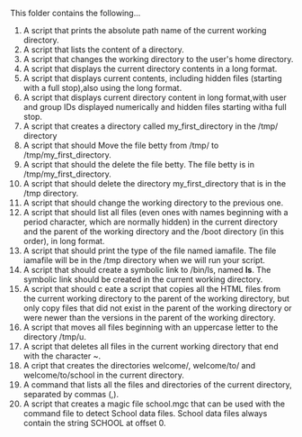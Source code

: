 This folder contains the following...

1. A script that prints the absolute path name of the current working directory.
2. A script that lists the content of a directory.
3. A script that changes the working directory to the user's home directory.
4. A script that displays the current directory contents in a long format.
5. A script that displays current contents, including hidden files (starting with a full stop),also using the long format.
6. A script that displays current directory content in long format,with user and group IDs displayed numerically and hidden files starting witha full stop.
7. A script that creates a directory called my_first_directory in the /tmp/ directory
8. A script that should Move the file betty from /tmp/ to /tmp/my_first_directory.
9. A script that should the delete the file betty. The file betty is in /tmp/my_first_directory.
10. A script that should delete the directory my_first_directory that is in the /tmp directory.
11. A script that should change the working directory to the previous one.
12. A script that should  list all files (even ones with names beginning with a period character, which are normally hidden) in the current directory and the parent of the working directory and the /boot directory (in this order), in long format.
13. A script that should print the type of the file named iamafile. The file iamafile will be in the /tmp directory when we will run your script.
14. A script that should create a symbolic link to /bin/ls, named __ls__. The symbolic link should be created in the current working directory.
15. A script that should c
eate a script that copies all the HTML files from the current working directory to the parent of the working directory, but only copy files that did not exist in the parent of the working directory or were newer than the versions in the parent of the working directory.
16. A script that  moves all files beginning with an uppercase letter to the directory /tmp/u.
17. A script that deletes all files in the current working directory that end with the character ~.
18. A cript that creates the directories welcome/, welcome/to/ and welcome/to/school in the current directory.
19. A command that lists all the files and directories of the current directory, separated by commas (,).
20. A script that creates a magic file school.mgc that can be used with the command file to detect School data files. School data files always contain the string SCHOOL at offset 0.
